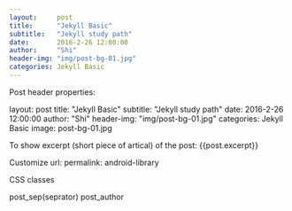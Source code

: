 ```yaml
---
layout:     post
title:      "Jekyll Basic"
subtitle:   "Jekyll study path"
date:       2016-2-26 12:00:00
author:     "Shi"
header-img: "img/post-bg-01.jpg"
categories: Jekyll Basic
---
```



Post header properties:

layout:     post
title:      "Jekyll Basic"
subtitle:   "Jekyll study path"
date:       2016-2-26 12:00:00
author:     "Shi"
header-img: "img/post-bg-01.jpg"
categories: Jekyll Basic
image:      post-bg-01.jpg


To show excerpt (short piece of artical) of the post: 
{{post.excerpt}}

Customize url:
permalink: android-library


CSS classes

post_sep(seprator)
post_author